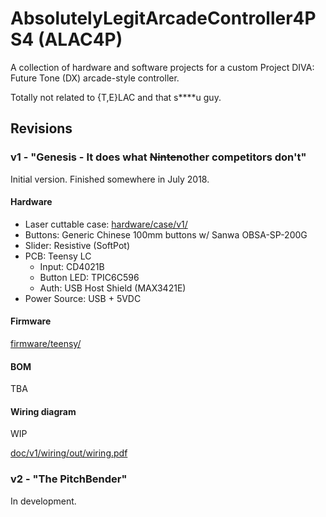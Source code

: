 # AbsolutelyLegitArcadeController4PS4 (ALAC4P)

A collection of hardware and software projects for a custom Project DIVA: Future Tone (DX) arcade-style controller.

Totally not related to {T,E}LAC and that s****u guy.

## Revisions

### v1 - "Genesis - It does what <strike>Ninten</strike>other competitors don't"

Initial version. Finished somewhere in July 2018.

#### Hardware

- Laser cuttable case: [hardware/case/v1/](hardware/case/v1/)
- Buttons: Generic Chinese 100mm buttons w/ Sanwa OBSA-SP-200G
- Slider: Resistive (SoftPot)
- PCB: Teensy LC
  - Input: CD4021B
  - Button LED: TPIC6C596
  - Auth: USB Host Shield (MAX3421E)
- Power Source: USB + 5VDC

#### Firmware

[firmware/teensy/](firmware/teensy/)

#### BOM

TBA

#### Wiring diagram

WIP

[doc/v1/wiring/out/wiring.pdf](doc/v1/wiring/out/wiring.pdf)

### v2 - "The PitchBender"

In development.
